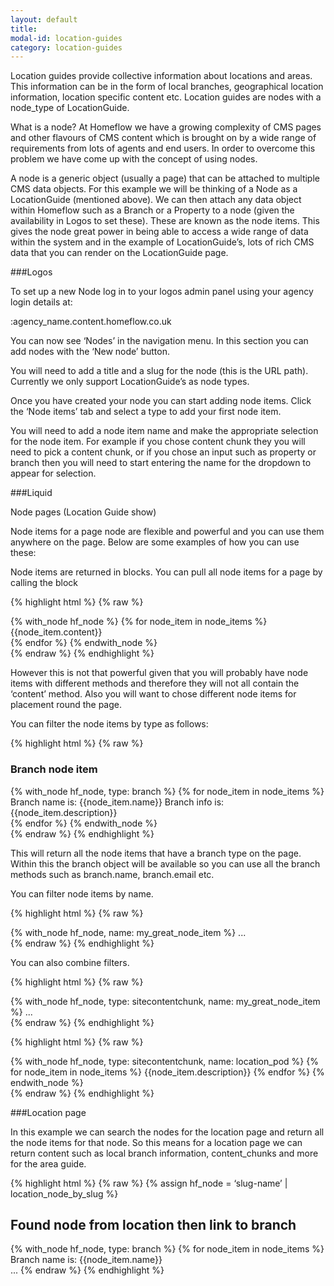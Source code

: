 ```yaml
---
layout: default
title:
modal-id: location-guides
category: location-guides
---
```

Location guides provide collective information about locations and areas. This information can be in the form of local branches, geographical location information, location specific content etc. Location guides are nodes with a node_type of LocationGuide. 

What is a node? At Homeflow we have a growing complexity of CMS pages and other flavours of CMS content which is brought on by a wide range of requirements from lots of agents and end users. In order to overcome this problem we have come up with the concept of using nodes. 

A node is a generic object (usually a page) that can be attached to multiple CMS data objects. For this example we will be thinking of a Node as a LocationGuide (mentioned above). We can then attach any data object within Homeflow such as a Branch or a Property to a node (given the availability in Logos to set these). These are known as the node items. This gives the node great power in being able to access a wide range of data within the system and in the example of LocationGuide’s, lots of rich CMS data that you can render on the LocationGuide page. 

###Logos

To set up a new Node log in to your logos admin panel using your agency login details at:

:agency_name.content.homeflow.co.uk

You can now see ‘Nodes’ in the navigation menu. In this section you can add nodes with the ‘New node’ button. 

You will need to add a title and a slug for the node (this is the URL path). Currently we only support LocationGuide’s as node types. 

Once you have created your node you can start adding node items. Click the ‘Node items’ tab and select a type to add your first node item. 

You will need to add a node item name and make the appropriate selection for the node item. For example if you chose content chunk they you will need to pick a content chunk, or if you chose an input such as property or branch then you will need to start entering the name for the dropdown to appear for selection. 

###Liquid

Node pages (Location Guide show)

Node items for a page node are flexible and powerful and you can use them anywhere on the page. Below are some examples of how you can use these:

Node items are returned in blocks. You can pull all node items for a page by calling the block

{% highlight html %}
{% raw %}
<div class="node">
	{% with_node hf_node %}
	  {% for node_item in node_items %}
	  	<div class="node_item">
	    	{{node_item.content}}
	    </div>
	  {% endfor %}
	{% endwith_node %}
</div>
{% endraw %}
{% endhighlight %}

However this is not that powerful given that you will probably have node items with different methods and therefore they will not all contain the ‘content’ method. Also you will want to chose different node items for placement round the page. 

You can filter the node items by type as follows:

{% highlight html %}
{% raw %}
<div class="node">
	<h3>Branch node item</h3>
	{% with_node hf_node, type: branch %}
	  {% for node_item in node_items %}
	  	<div class="node_item">
	    	Branch name is: {{node_item.name}}
    		Branch info is: {{node_item.description}}
	    </div>
	  {% endfor %}
	{% endwith_node %}
</div>
{% endraw %}
{% endhighlight %}

This will return all the node items that have a branch type on the page. Within this the branch object will be available so you can use all the branch methods such as branch.name, branch.email etc. 

You can filter node items by name.

{% highlight html %}
{% raw %}
	<div class="node">
		{% with_node hf_node, name: my_great_node_item   %}
		...
	</div>
{% endraw %}
{% endhighlight %}

You can also combine filters.

{% highlight html %}
{% raw %}
	<div class="node">
		{% with_node hf_node,  type: sitecontentchunk, name: my_great_node_item   %}
		...
	</div>
{% endraw %}
{% endhighlight %}

{% highlight html %}
{% raw %}
	<div class="node">
		{% with_node hf_node, type: sitecontentchunk, name: location_pod  %}
		  {% for node_item in node_items %}
		    {{node_item.description}}
		  {% endfor %}
		{% endwith_node %}
	</div>
{% endraw %}
{% endhighlight %}

###Location page

In this example we can search the nodes for the location page and return all the node items for that node. So this means for a location page we can return content such as local branch information, content_chunks and more for the area guide. 

{% highlight html %}
{% raw %}
	{% assign hf_node = ‘slug-name’ | location_node_by_slug %}
	<h2>Found node from location then link to branch</h2>
	<div class="node">
	{% with_node hf_node,  type: branch  %}
	  {% for node_item in node_items %}
	    Branch name is: {{node_item.name}}</br>
		...
{% endraw %}
{% endhighlight %}



